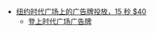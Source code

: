 - [纽约时代广场上的广告牌投放，15 秒 $40](https://x.com/dotey/status/1800029090482733185)
	- [登上时代广场广告牌](https://www.newyork.cn/dengshangshidaiguangchangguanggaopai/)